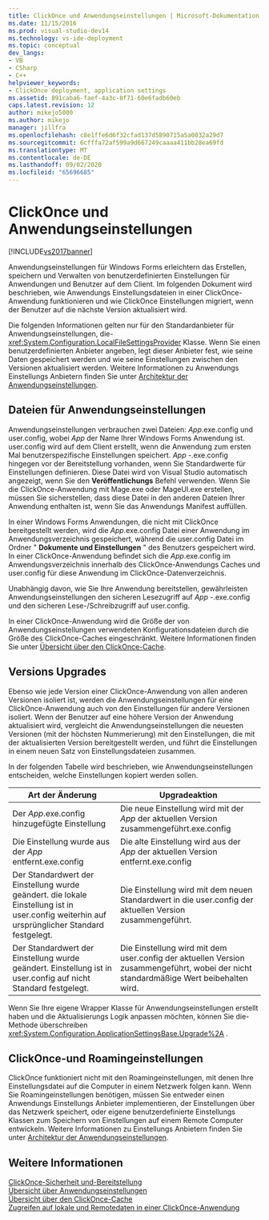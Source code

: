```yaml
---
title: ClickOnce und Anwendungseinstellungen | Microsoft-Dokumentation
ms.date: 11/15/2016
ms.prod: visual-studio-dev14
ms.technology: vs-ide-deployment
ms.topic: conceptual
dev_langs:
- VB
- CSharp
- C++
helpviewer_keywords:
- ClickOnce deployment, application settings
ms.assetid: 891caba6-faef-4a3c-8f71-60e6fadb60eb
caps.latest.revision: 12
author: mikejo5000
ms.author: mikejo
manager: jillfra
ms.openlocfilehash: c8e1ffe6d6f32cfad137d5890715a5a0032a29d7
ms.sourcegitcommit: 6cfffa72af599a9d667249caaaa411bb28ea69fd
ms.translationtype: MT
ms.contentlocale: de-DE
ms.lasthandoff: 09/02/2020
ms.locfileid: "65696685"
---
```

# <a name="clickonce-and-application-settings"></a>ClickOnce und Anwendungseinstellungen
[!INCLUDE[vs2017banner](../includes/vs2017banner.md)]

Anwendungseinstellungen für Windows Forms erleichtern das Erstellen, speichern und Verwalten von benutzerdefinierten Einstellungen für Anwendungen und Benutzer auf dem Client. Im folgenden Dokument wird beschrieben, wie Anwendungs Einstellungsdateien in einer ClickOnce-Anwendung funktionieren und wie ClickOnce Einstellungen migriert, wenn der Benutzer auf die nächste Version aktualisiert wird.  
  
 Die folgenden Informationen gelten nur für den Standardanbieter für Anwendungseinstellungen, die- <xref:System.Configuration.LocalFileSettingsProvider> Klasse. Wenn Sie einen benutzerdefinierten Anbieter angeben, legt dieser Anbieter fest, wie seine Daten gespeichert werden und wie seine Einstellungen zwischen den Versionen aktualisiert werden. Weitere Informationen zu Anwendungs Einstellungs Anbietern finden Sie unter [Architektur der Anwendungseinstellungen](https://msdn.microsoft.com/library/c8eb2ad0-fac6-4ea2-9140-675a4a44d562).  
  
## <a name="application-settings-files"></a>Dateien für Anwendungseinstellungen  
 Anwendungseinstellungen verbrauchen zwei Dateien: *App*.exe.config und user.config, wobei *App* der Name Ihrer Windows Forms Anwendung ist. user.config wird auf dem Client erstellt, wenn die Anwendung zum ersten Mal benutzerspezifische Einstellungen speichert. *App* -.exe.config hingegen vor der Bereitstellung vorhanden, wenn Sie Standardwerte für Einstellungen definieren. Diese Datei wird von Visual Studio automatisch angezeigt, wenn Sie den **Veröffentlichungs** Befehl verwenden. Wenn Sie die ClickOnce-Anwendung mit Mage.exe oder MageUI.exe erstellen, müssen Sie sicherstellen, dass diese Datei in den anderen Dateien Ihrer Anwendung enthalten ist, wenn Sie das Anwendungs Manifest auffüllen.  
  
 In einer Windows Forms Anwendungen, die nicht mit ClickOnce bereitgestellt werden, wird die *App*.exe.config Datei einer Anwendung im Anwendungsverzeichnis gespeichert, während die user.config Datei im Ordner " **Dokumente und Einstellungen** " des Benutzers gespeichert wird. In einer ClickOnce-Anwendung befindet sich die *App*.exe.config im Anwendungsverzeichnis innerhalb des ClickOnce-Anwendungs Caches und user.config für diese Anwendung im ClickOnce-Datenverzeichnis.  
  
 Unabhängig davon, wie Sie Ihre Anwendung bereitstellen, gewährleisten Anwendungseinstellungen den sicheren Lesezugriff auf *App* -.exe.config und den sicheren Lese-/Schreibzugriff auf user.config.  
  
 In einer ClickOnce-Anwendung wird die Größe der von Anwendungseinstellungen verwendeten Konfigurationsdateien durch die Größe des ClickOnce-Caches eingeschränkt. Weitere Informationen finden Sie unter [Übersicht über den ClickOnce-Cache](../deployment/clickonce-cache-overview.md).  
  
## <a name="version-upgrades"></a>Versions Upgrades  
 Ebenso wie jede Version einer ClickOnce-Anwendung von allen anderen Versionen isoliert ist, werden die Anwendungseinstellungen für eine ClickOnce-Anwendung auch von den Einstellungen für andere Versionen isoliert. Wenn der Benutzer auf eine höhere Version der Anwendung aktualisiert wird, vergleicht die Anwendungseinstellungen die neuesten Versionen (mit der höchsten Nummerierung) mit den Einstellungen, die mit der aktualisierten Version bereitgestellt werden, und führt die Einstellungen in einem neuen Satz von Einstellungsdateien zusammen.  
  
 In der folgenden Tabelle wird beschrieben, wie Anwendungseinstellungen entscheiden, welche Einstellungen kopiert werden sollen.  
  
|Art der Änderung|Upgradeaktion|  
|--------------------|--------------------|  
|Der *App*.exe.config hinzugefügte Einstellung|Die neue Einstellung wird mit der *App* der aktuellen Version zusammengeführt.exe.config|  
|Die Einstellung wurde aus der *App* entfernt.exe.config|Die alte Einstellung wird aus der *App* der aktuellen Version entfernt.exe.config|  
|Der Standardwert der Einstellung wurde geändert. die lokale Einstellung ist in user.config weiterhin auf ursprünglicher Standard festgelegt.|Die Einstellung wird mit dem neuen Standardwert in die user.config der aktuellen Version zusammengeführt.|  
|Der Standardwert der Einstellung wurde geändert. Einstellung ist in user.config auf nicht Standard festgelegt.|Die Einstellung wird mit dem user.config der aktuellen Version zusammengeführt, wobei der nicht standardmäßige Wert beibehalten wird.|  
  
 Wenn Sie Ihre eigene Wrapper Klasse für Anwendungseinstellungen erstellt haben und die Aktualisierungs Logik anpassen möchten, können Sie die-Methode überschreiben <xref:System.Configuration.ApplicationSettingsBase.Upgrade%2A> .  
  
## <a name="clickonce-and-roaming-settings"></a>ClickOnce-und Roamingeinstellungen  
 ClickOnce funktioniert nicht mit den Roamingeinstellungen, mit denen Ihre Einstellungsdatei auf die Computer in einem Netzwerk folgen kann. Wenn Sie Roamingeinstellungen benötigen, müssen Sie entweder einen Anwendungs Einstellungs Anbieter implementieren, der Einstellungen über das Netzwerk speichert, oder eigene benutzerdefinierte Einstellungs Klassen zum Speichern von Einstellungen auf einem Remote Computer entwickeln. Weitere Informationen zu Einstellungs Anbietern finden Sie unter [Architektur der Anwendungseinstellungen](https://msdn.microsoft.com/library/c8eb2ad0-fac6-4ea2-9140-675a4a44d562).  
  
## <a name="see-also"></a>Weitere Informationen  
 [ClickOnce-Sicherheit und-Bereitstellung](../deployment/clickonce-security-and-deployment.md)   
 [Übersicht über Anwendungseinstellungen](https://msdn.microsoft.com/library/0dd8bca5-a6bf-4ac4-8eec-5725d08b38dc)   
 [Übersicht über den ClickOnce-Cache](../deployment/clickonce-cache-overview.md)   
 [Zugreifen auf lokale und Remotedaten in einer ClickOnce-Anwendung](../deployment/accessing-local-and-remote-data-in-clickonce-applications.md)
